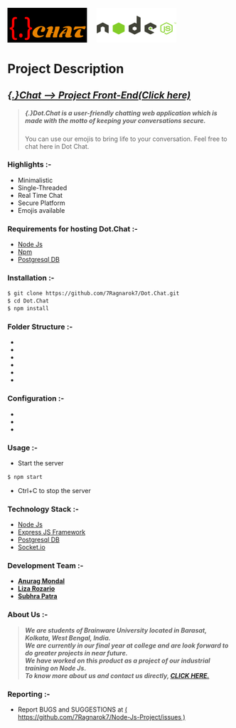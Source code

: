 [![DotChat-ico](https://raw.githubusercontent.com/7Ragnarok7/Dot.Chat/master/public/images/logo.png?raw=true)][page] &emsp; [![Node-ico](https://raw.githubusercontent.com/7Ragnarok7/Dot.Chat/master/public/images/node.png?raw=true)][node] 

# Project Description

## [*{.}Chat --> Project Front-End(Click here)*][page]

>##### {.}Dot.Chat is a ***user-friendly*** chatting web application which is made with the motto of keeping your conversations secure.
>You can use our emojis to bring life to your conversation. Feel free to chat here in Dot Chat.

### Highlights :-
- Minimalistic
- Single-Threaded
- Real Time Chat
- Secure Platform
- Emojis available

### Requirements for hosting Dot.Chat :-  
- [Node Js][node]
- [Npm][npm]
- [Postgresql DB][db]

### Installation :-
```sh
$ git clone https://github.com/7Ragnarok7/Dot.Chat.git
$ cd Dot.Chat
$ npm install
```

### Folder Structure :-
- 
- 
- 
- 
- 
- 


### Configuration :-
- 
- 
- 

### Usage :-
- Start the server
```sh
$ npm start
```
- Ctrl+C to stop the server

### Technology Stack :-
- [Node Js][node]
- [Express JS Framework][ex]
- [Postgresql DB][db]
- [Socket.io][sock]

### Development Team :-
- [**Anurag Mondal**][anurag]
- [**Liza Rozario**][liza]
- [**Subhra Patra**][subhra]

### About Us :-
>***We are students of Brainware University located in Barasat, Kolkata, West Bengal, India.   
>We are currently in our final year at college and are look forward to do greater projects in near future.  
>We have worked on this product as a project of our industrial training on Node Js.  
>To know more about us and contact us directly, [**CLICK HERE.**](public/contact.html)***

### Reporting :-
 - Report BUGS and SUGGESTIONS at [( https://github.com/7Ragnarok7/Node-Js-Project/issues )](https://github.com/7Ragnarok7/Node-Js-Project/issues)
 
 
 [//]: # "References below :-"

[node]:<https://nodejs.org/en/>
[ex]:<https://expressjs.com/>
[db]:<https://www.postgresql.org/>
[page]:<public/index.html>
[anurag]:<https://github.com/7Ragnarok7>
[liza]:<https://github.com/BlazinGirl>
[subhra]:<https://github.com/subhrapatra>
[sock]:<https://socket.io/>
[npm]:<https://www.npmjs.com/>

